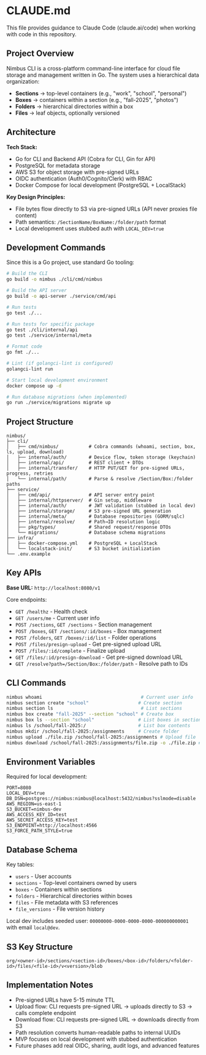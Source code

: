 # CLAUDE.md

This file provides guidance to Claude Code (claude.ai/code) when working with code in this repository.

## Project Overview

Nimbus CLI is a cross-platform command-line interface for cloud file storage and management written in Go. The system uses a hierarchical data organization:

- **Sections** → top-level containers (e.g., "work", "school", "personal")  
- **Boxes** → containers within a section (e.g., "fall-2025", "photos")
- **Folders** → hierarchical directories within a box
- **Files** → leaf objects, optionally versioned

## Architecture

**Tech Stack:**
- Go for CLI and Backend API (Cobra for CLI, Gin for API)
- PostgreSQL for metadata storage
- AWS S3 for object storage with pre-signed URLs
- OIDC authentication (Auth0/Cognito/Clerk) with RBAC
- Docker Compose for local development (PostgreSQL + LocalStack)

**Key Design Principles:**
- File bytes flow directly to S3 via pre-signed URLs (API never proxies file content)
- Path semantics: `/SectionName/BoxName:/folder/path` format
- Local development uses stubbed auth with `LOCAL_DEV=true`

## Development Commands

Since this is a Go project, use standard Go tooling:

```bash
# Build the CLI
go build -o nimbus ./cli/cmd/nimbus

# Build the API server  
go build -o api-server ./service/cmd/api

# Run tests
go test ./...

# Run tests for specific package
go test ./cli/internal/api
go test ./service/internal/meta

# Format code
go fmt ./...

# Lint (if golangci-lint is configured)
golangci-lint run

# Start local development environment
docker compose up -d

# Run database migrations (when implemented)
go run ./service/migrations migrate up
```

## Project Structure

```
nimbus/
├── cli/
│   ├── cmd/nimbus/           # Cobra commands (whoami, section, box, ls, upload, download)
│   ├── internal/auth/        # Device flow, token storage (keychain)
│   ├── internal/api/         # REST client + DTOs
│   ├── internal/transfer/    # HTTP PUT/GET for pre-signed URLs, progress, retries
│   └── internal/path/        # Parse & resolve /Section/Box:/folder paths
├── service/
│   ├── cmd/api/              # API server entry point
│   ├── internal/httpserver/  # Gin setup, middleware
│   ├── internal/auth/        # JWT validation (stubbed in local dev)
│   ├── internal/storage/     # S3 pre-signed URL generation
│   ├── internal/meta/        # Database repositories (GORM/sqlc)
│   ├── internal/resolve/     # Path→ID resolution logic
│   ├── pkg/types/            # Shared request/response DTOs
│   └── migrations/           # Database schema migrations
├── infra/
│   ├── docker-compose.yml    # PostgreSQL + LocalStack
│   └── localstack-init/      # S3 bucket initialization
└── .env.example
```

## Key APIs

**Base URL:** `http://localhost:8080/v1`

Core endpoints:
- `GET /healthz` - Health check
- `GET /users/me` - Current user info
- `POST /sections`, `GET /sections` - Section management
- `POST /boxes`, `GET /sections/:id/boxes` - Box management
- `POST /folders`, `GET /boxes/:id/list` - Folder operations
- `POST /files/presign-upload` - Get pre-signed upload URL
- `POST /files/:id/complete` - Finalize upload
- `GET /files/:id/presign-download` - Get pre-signed download URL
- `GET /resolve?path=/Section/Box:/folder/path` - Resolve path to IDs

## CLI Commands

```bash
nimbus whoami                                    # Current user info
nimbus section create "school"                  # Create section
nimbus section ls                                # List sections
nimbus box create "fall-2025" --section "school" # Create box
nimbus box ls --section "school"                # List boxes in section
nimbus ls /school/fall-2025:/                   # List box contents
nimbus mkdir /school/fall-2025:/assignments     # Create folder
nimbus upload ./file.zip /school/fall-2025:/assignments # Upload file
nimbus download /school/fall-2025:/assignments/file.zip -o ./file.zip # Download
```

## Environment Variables

Required for local development:
```
PORT=8080
LOCAL_DEV=true
DB_DSN=postgres://nimbus:nimbus@localhost:5432/nimbus?sslmode=disable
AWS_REGION=us-east-1
S3_BUCKET=nimbus-dev
AWS_ACCESS_KEY_ID=test
AWS_SECRET_ACCESS_KEY=test
S3_ENDPOINT=http://localhost:4566
S3_FORCE_PATH_STYLE=true
```

## Database Schema

Key tables:
- `users` - User accounts
- `sections` - Top-level containers owned by users
- `boxes` - Containers within sections
- `folders` - Hierarchical directories within boxes
- `files` - File metadata with S3 references
- `file_versions` - File version history

Local dev includes seeded user: `00000000-0000-0000-0000-000000000001` with email `local@dev`.

## S3 Key Structure

```
org/<owner-id>/sections/<section-id>/boxes/<box-id>/folders/<folder-id>/files/<file-id>/v<version>/blob
```

## Implementation Notes

- Pre-signed URLs have 5-15 minute TTL
- Upload flow: CLI requests pre-signed URL → uploads directly to S3 → calls complete endpoint
- Download flow: CLI requests pre-signed URL → downloads directly from S3
- Path resolution converts human-readable paths to internal UUIDs
- MVP focuses on local development with stubbed authentication
- Future phases add real OIDC, sharing, audit logs, and advanced features